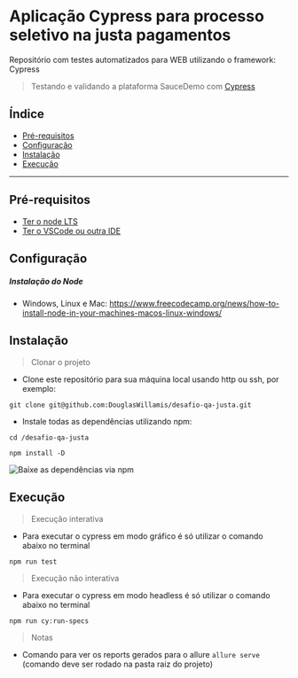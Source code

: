 # Aplicação Cypress para processo seletivo na justa pagamentos

Repositório com testes automatizados para WEB utilizando o framework: Cypress

> Testando e validando a plataforma SauceDemo com
[Cypress](https://www.cypress.io/)

## Índice

- [Pré-requisitos](#pre-requisitos)
- [Configuração](#configuracao)
- [Instalação](#instalacao)
- [Execução](#execucao)


---

## <a id="pre-requisitos"></a>Pré-requisitos

- [Ter o node LTS](https://nodejs.org/en/download/)
- [Ter o VSCode ou outra IDE](https://code.visualstudio.com/download)

## <a id="configuracao"></a>Configuração

##### Instalação do Node
- Windows, Linux e Mac: https://www.freecodecamp.org/news/how-to-install-node-in-your-machines-macos-linux-windows/

## <a id="instalacao"></a>Instalação

> Clonar o projeto

- Clone este repositório para sua máquina local usando http ou ssh, por exemplo:

`git clone git@github.com:DouglasWillamis/desafio-qa-justa.git`

- Instale todas as dependências utilizando npm:

`cd /desafio-qa-justa`

`npm install -D`

![Baixe as dependências via npm](https://verdaccio.org/pt-BR/assets/images/npm_install-16c1331c7b4bd69e473e02f27b9b9619.gif)

## <a id="execucao"></a>Execução

> Execução interativa

- Para executar o cypress em modo gráfico é só utilizar o comando abaixo no terminal

`npm run test`

> Execução não interativa

- Para executar o cypress em modo headless é só utilizar o comando abaixo no terminal

`npm run cy:run-specs`

> Notas

- Comando para ver os reports gerados para o allure `allure serve` (comando deve ser rodado na pasta raiz do projeto)